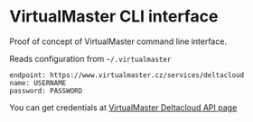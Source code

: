 # VirtualMaster CLI interface

Proof of concept of VirtualMaster command line interface.

Reads configuration from `~/.virtualmaster`

    endpoint: https://www.virtualmaster.cz/services/deltacloud
    name: USERNAME
    password: PASSWORD

You can get credentials at [VirtualMaster Deltacloud API page](https://www.virtualmaster.cz/en/api)
